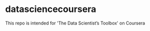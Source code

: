 datasciencecoursera
===================

This repo is intended for 'The Data Scientist’s Toolbox' on Coursera
